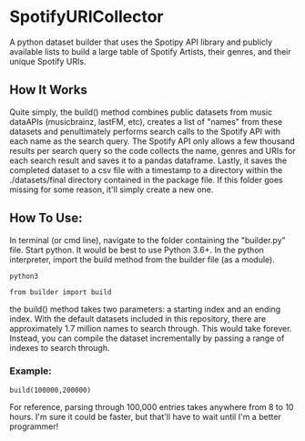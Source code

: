 # SpotifyURICollector
A python dataset builder that uses the Spotipy API library and publicly available lists to build a large table of Spotify Artists, their genres, and their unique Spotify URIs.

## How It Works

Quite simply, the build() method combines public datasets from music dataAPIs (musicbrainz, lastFM, etc), creates a list of "names" from these datasets and penultimately performs search calls to the Spotify API with each name as the search query. The Spotify API only allows a few thousand results per search query so the code collects the name, genres and URIs for each search result and saves it to a pandas dataframe. Lastly, it saves the completed dataset to a csv file with a timestamp to a directory within the ./datasets/final directory contained in the package file. If this folder goes missing for some reason, it'll simply create a new one.

## How To Use:

In terminal (or cmd line), navigate to the folder containing the "builder.py" file. Start python. It would be best to use Python 3.6+. In the python interpreter, import the build method from the builder file (as a module). 

`python3`

`from builder import build`

the build() method takes two parameters: a starting index and an ending index. With the default datasets included in this repository, there are approximately 1.7 million names to search through. This would take forever. Instead, you can compile the dataset incrementally by passing a range of indexes to search through. 

### Example:

`build(100000,200000)`

For reference, parsing through 100,000 entries takes anywhere from 8 to 10 hours. I'm sure it could be faster, but that'll have to wait until I'm a better programmer! 
